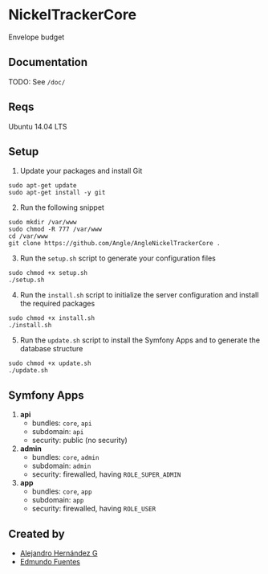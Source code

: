 # NickelTrackerCore
Envelope budget

## Documentation
TODO: See `/doc/`

## Reqs
Ubuntu 14.04 LTS

## Setup

1. Update your packages and install Git
```
sudo apt-get update
sudo apt-get install -y git
```

2. Run the following snippet
``` 
sudo mkdir /var/www
sudo chmod -R 777 /var/www
cd /var/www
git clone https://github.com/Angle/AngleNickelTrackerCore .
```

3. Run the `setup.sh` script to generate your configuration files
```
sudo chmod +x setup.sh
./setup.sh
```

4. Run the `install.sh` script to initialize the server configuration and install the required packages
```
sudo chmod +x install.sh
./install.sh
```

5. Run the `update.sh` script to install the Symfony Apps and to generate the database structure
```
sudo chmod +x update.sh
./update.sh
```



## Symfony Apps
1. **api**
    * bundles: `core`,  `api`
    * subdomain: `api`
    * security: public (no security)
2. **admin**
    * bundles: `core`,  `admin`
    * subdomain: `admin`
    * security: firewalled, having `ROLE_SUPER_ADMIN`
3. **app**
    * bundles: `core`,  `app`
    * subdomain: `app`
    * security: firewalled, having `ROLE_USER`


## Created by
- [Alejandro Hernández G](https://github.com/alexhg11)
- [Edmundo Fuentes](https://github.com/edmundofuentes)
